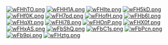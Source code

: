[![wFHhTO.png](https://s1.ax1x.com/2020/09/04/wFHhTO.png)](https://imgchr.com/i/wFHhTO)
[![wFHH1A.png](https://s1.ax1x.com/2020/09/04/wFHH1A.png)](https://imgchr.com/i/wFHH1A)
[![wFHIte.png](https://s1.ax1x.com/2020/09/04/wFHIte.png)](https://imgchr.com/i/wFHIte)
[![wFH5kD.png](https://s1.ax1x.com/2020/09/04/wFH5kD.png)](https://imgchr.com/i/wFH5kD)
[![wFHf0K.png](https://s1.ax1x.com/2020/09/04/wFHf0K.png)](https://imgchr.com/i/wFHf0K)
[![wFH7pd.png](https://s1.ax1x.com/2020/09/04/wFH7pd.png)](https://imgchr.com/i/wFH7pd)
[![wFHofH.png](https://s1.ax1x.com/2020/09/04/wFHofH.png)](https://imgchr.com/i/wFHofH)
[![wFHb6I.png](https://s1.ax1x.com/2020/09/04/wFHb6I.png)](https://imgchr.com/i/wFHb6I)
[![wFHqXt.png](https://s1.ax1x.com/2020/09/04/wFHqXt.png)](https://imgchr.com/i/wFHqXt)
[![wFHj78.png](https://s1.ax1x.com/2020/09/04/wFHj78.png)](https://imgchr.com/i/wFHj78)
[![wFHOnP.png](https://s1.ax1x.com/2020/09/04/wFHOnP.png)](https://imgchr.com/i/wFHOnP)
[![wFHX0f.png](https://s1.ax1x.com/2020/09/04/wFHX0f.png)](https://imgchr.com/i/wFHX0f)
[![wFHxAS.png](https://s1.ax1x.com/2020/09/04/wFHxAS.png)](https://imgchr.com/i/wFHxAS)
[![wFbShQ.png](https://s1.ax1x.com/2020/09/04/wFbShQ.png)](https://imgchr.com/i/wFbShQ)
[![wFbC1s.png](https://s1.ax1x.com/2020/09/04/wFbC1s.png)](https://imgchr.com/i/wFbC1s)
[![wFbPcn.png](https://s1.ax1x.com/2020/09/04/wFbPcn.png)](https://imgchr.com/i/wFbPcn)
[![wFb9pj.png](https://s1.ax1x.com/2020/09/04/wFb9pj.png)](https://imgchr.com/i/wFb9pj)
[![wFHztg.png](https://s1.ax1x.com/2020/09/04/wFHztg.png)](https://imgchr.com/i/wFHztg)

